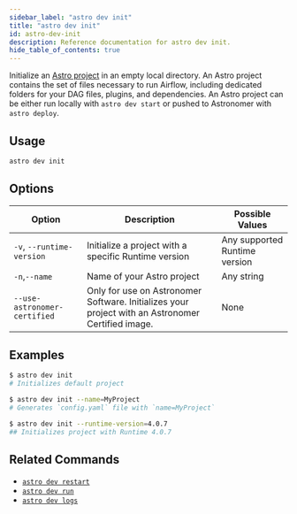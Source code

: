 ```yaml
---
sidebar_label: "astro dev init"
title: "astro dev init"
id: astro-dev-init
description: Reference documentation for astro dev init.
hide_table_of_contents: true
---
```


Initialize an [Astro project](create-first-dag.md#step-1-create-an-astro-project) in an empty local directory. An Astro project contains the set of files necessary to run Airflow, including dedicated folders for your DAG files, plugins, and dependencies. An Astro project can be either run locally with `astro dev start` or pushed to Astronomer with `astro deploy`.

## Usage

```sh
astro dev init
```

## Options

| Option                       | Description                                                                                       | Possible Values               |
| ---------------------------- | ------------------------------------------------------------------------------------------------- | ----------------------------- |
| `-v`, `--runtime-version`    | Initialize a project with a specific Runtime version                                              | Any supported Runtime version |
| `-n`,`--name`                | Name of your Astro project                                                                        | Any string                    |
| `--use-astronomer-certified` | Only for use on Astronomer Software. Initializes your project with an Astronomer Certified image. | None                          |

## Examples

```sh
$ astro dev init
# Initializes default project

$ astro dev init --name=MyProject
# Generates `config.yaml` file with `name=MyProject`

$ astro dev init --runtime-version=4.0.7
## Initializes project with Runtime 4.0.7
```

## Related Commands

- [`astro dev restart`](cli/astro-dev-restart.md)
- [`astro dev run`](cli/astro-dev-run.md)
- [`astro dev logs`](cli/astro-dev-logs.md)
